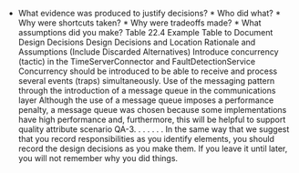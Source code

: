 *  What evidence was produced to justify decisions? *  Who did what? *  Why were shortcuts taken? *  Why were tradeoffs made? *  What assumptions did you make? Table 22.4 Example Table to Document Design Decisions Design Decisions and Location Rationale and Assumptions (Include Discarded Alternatives) Introduce concurrency (tactic) in the TimeServerConnector and FaultDetectionService Concurrency should be introduced to be able to receive and process several events (traps) simultaneously. Use of the messaging pattern through the introduction of a message queue in the communications layer Although the use of a message queue imposes a performance penalty, a message queue was chosen because some implementations have high performance and, furthermore, this will be helpful to support quality attribute scenario QA-3. . . . . . . In the same way that we suggest that you record responsibilities as you identify elements, you should record the design decisions as you make them. If you leave it until later, you will not remember why you did things.